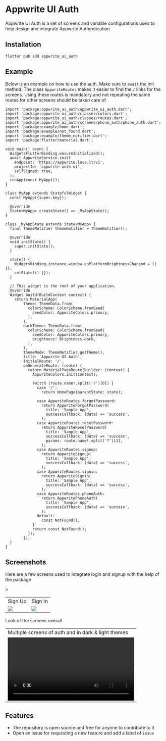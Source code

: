 # Appwrite UI Auth

Appwrite UI Auth is a set of screens and variable configurations used to help design and integrate Appwrite Authentication

## Installation

```
flutter pub add appwrite_ui_auth
```

## Example 

Below is an example on how to use the auth. Make sure to `await` the init method.
The class `AppwriteRoutes` makes it easier to find the `/` links for the screens. Using these routes is mandatory and not repeating the same routes for other screens should be taken care of.
```
import 'package:appwrite_ui_auth/appwrite_ui_auth.dart';
import 'package:appwrite_ui_auth/classes/colors.dart';
import 'package:appwrite_ui_auth/classes/routes.dart';
import 'package:appwrite_ui_auth/screens/phone_auth/phone_auth.dart';
import 'package:example/home.dart';
import 'package:example/not_found.dart';
import 'package:example/theme_notifier.dart';
import 'package:flutter/material.dart';

void main() async {
  WidgetsFlutterBinding.ensureInitialized();
  await AppwriteService.init(
    endpoint: 'https://appwrite.loca.lt/v1',
    projectId: 'appwrite-auth-ui',
    selfSigned: true,
  );
  runApp(const MyApp());
}

class MyApp extends StatefulWidget {
  const MyApp({super.key});

  @override
  State<MyApp> createState() => _MyAppState();
}

class _MyAppState extends State<MyApp> {
  final ThemeNotifier themeNotifier = ThemeNotifier();

  @override
  void initState() {
    super.initState();
  }

  state() {
    WidgetsBinding.instance.window.onPlatformBrightnessChanged = () {};
    setState(() {});
  }

  // This widget is the root of your application.
  @override
  Widget build(BuildContext context) {
    return MaterialApp(
        theme: ThemeData.from(
          colorScheme: ColorScheme.fromSeed(
            seedColor: AppwriteColors.primary,
          ),
        ),
        darkTheme: ThemeData.from(
          colorScheme: ColorScheme.fromSeed(
            seedColor: AppwriteColors.primary,
            brightness: Brightness.dark,
          ),
        ),
        themeMode: ThemeNotifier.getTheme(),
        title: 'Appwrite UI Auth',
        initialRoute: '/',
        onGenerateRoute: (route) {
          return MaterialPageRoute(builder: (context) {
            AppwriteColors.init(context);

            switch (route.name!.split('?')[0]) {
              case '/':
                return HomePage(parentState: state);

              case AppwriteRoutes.forgotPassword:
                return AppwriteForgotPassword(
                  title: 'Sample App',
                  successCallback: (data) => 'success',
                );
              case AppwriteRoutes.resetPassword:
                return AppwriteResetPassword(
                  title: 'Sample App',
                  successCallback: (data) => 'success',
                  params: route.name!.split('?')[1],
                );
              case AppwriteRoutes.signup:
                return AppwriteSignup(
                  title: 'Sample App',
                  successCallback: (data) => 'success',
                );
              case AppwriteRoutes.signin:
                return AppwriteSignin(
                  title: 'Sample App',
                  successCallback: (data) => 'success',
                );
              case AppwriteRoutes.phoneAuth:
                return AppwritePhoneAuth(
                  title: 'Sample App',
                  successCallback: (data) => 'success',
                );
              default:
                const NotFound();
            }
            return const NotFound();
          });
        });
  }
}
```

## Screenshots

Here are a few screens used to integrate login and signup with the help of the package
<table> <tr> <td>Sign Up</td><td>Sign In</td><tr>
<tr><td><img src="https://user-images.githubusercontent.com/72869428/230188843-69fa9a93-c287-4f1a-95cb-57de2a8719ec.jpeg"> </td> <td> <img src="https://user-images.githubusercontent.com/72869428/230187320-fd2d2d7d-0164-44d8-884c-e1ac31918f11.jpeg"></td></tr>></table>

Look of the screens overall
<table>
<tr><td>Multiple screens of auth and in dark & light themes</td></tr>
<tr><td>
<video height="200px" src="https://user-images.githubusercontent.com/72869428/230495550-bfa6aeca-15ab-4550-a28b-6cda0b9bff2c.mp4"></td>
</tr>
</table>

## Features

- The repository is open source and free for anyone to contribute to it
- Open an issue for requesting a new feature and add a label of `issue`
